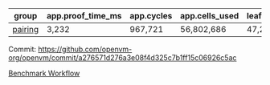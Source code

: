 | group | app.proof_time_ms | app.cycles | app.cells_used | leaf.proof_time_ms | leaf.cycles | leaf.cells_used |
| -- | -- | -- | -- | -- | -- | -- |
| [pairing](https://github.com/openvm-org/openvm/blob/benchmark-results/benchmarks-pr/1413/pairing-a276571d276a3e08f4d325c7b1ff15c06926c5ac.md) | 3,232 |  967,721 |  56,802,686 | 47,232 |  7,892,937 |  849,142,038 |


Commit: https://github.com/openvm-org/openvm/commit/a276571d276a3e08f4d325c7b1ff15c06926c5ac

[Benchmark Workflow](https://github.com/openvm-org/openvm/actions/runs/13799039602)
